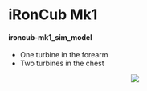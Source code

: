# iRonCub Mk1

#### ironcub-mk1_sim_model
- One turbine in the forearm
- Two turbines in the chest

<p align="center">
  <img  src="ironcub-mk1_sim_model.png">
</p>

